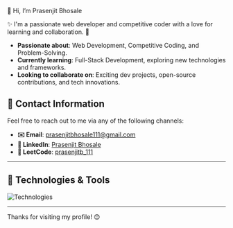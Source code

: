  👋 Hi, I’m Prasenjit Bhosale

✨ I'm a passionate web developer and competitive coder with a love for learning and collaboration. 🚀

- **Passionate about**: Web Development, Competitive Coding, and Problem-Solving.  
- **Currently learning**: Full-Stack Development, exploring new technologies and frameworks.  
- **Looking to collaborate on**: Exciting dev projects, open-source contributions, and tech innovations.

## 💼 Contact Information

Feel free to reach out to me via any of the following channels:

- **✉️ Email**: [prasenjitbhosale111@gmail.com](mailto:prasenjitbhosale111@gmail.com)  
- **🔗 LinkedIn**: [Prasenjit Bhosale](https://www.linkedin.com/in/prasenjit-bhosale-678462212/)  
- **🔗 LeetCode**: [prasenjitb_111](https://leetcode.com/u/prasenjitb_111/)
  
---
## 🔧 Technologies & Tools

<!--
![Technologies](https://skillicons.dev/icons?i=js,html,css,react,nodejs,mongodb,java,spring,tailwind,sql)

-->
![Technologies](https://skillicons.dev/icons?i=java,spring,react,js,hibernate,tailwind,html,css,bootstrap,mysql,mongodb,angular,git,postman)


---

Thanks for visiting my profile! 😊
